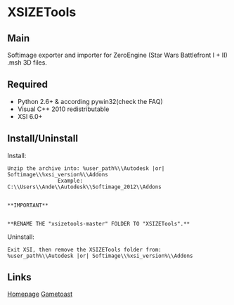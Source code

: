 XSIZETools
========

Main
--------

Softimage exporter and importer for ZeroEngine (Star Wars Battlefront I + II) .msh 3D files.

Required
--------

* Python 2.6+ & according pywin32(check the FAQ)
* Visual C++ 2010 redistributable
* XSI 6.0+

Install/Uninstall
--------

Install:


	Unzip the archive into: %user_path%\\Autodesk |or| Softimage\\%xsi_version%\\Addons
					Example: C:\\Users\\Ande\\Autodesk\\Softimage_2012\\Addons
					
					
	**IMPORTANT**
	
	
	**RENAME THE "xsizetools-master" FOLDER TO "XSIZETools".**
	
	
Uninstall:


	Exit XSI, then remove the XSIZETools folder from: %user_path%\\Autodesk |or| Softimage\\%xsi_version%\\Addons

Links
--------

[Homepage](https://sites.google.com/site/andescp/zetools_main "Homepage")
[Gametoast](http://gametoast.com/forums/viewtopic.php?f=36&t=26664 "Gametoast topic")